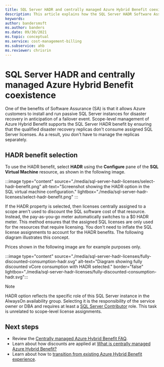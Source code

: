 ```yaml
---
title: SQL Server HADR and centrally managed Azure Hybrid Benefit coexistence
description: This article explains how the SQL Server HADR Software Assurance benefit and centrally managed Azure Hybrid Benefit coexist.
keywords:
author: bandersmsft
ms.author: banders
ms.date: 09/30/2021
ms.topic: conceptual
ms.service: cost-management-billing
ms.subservice: ahb
ms.reviewer: chrisrin
---
```


# SQL Server HADR and centrally managed Azure Hybrid Benefit coexistence

One of the benefits of Software Assurance (SA) is that it allows Azure customers to install and run passive SQL Server instances for disaster recovery in anticipation of a failover event. Scope-level management of Azure Hybrid Benefit supports the SQL Server HADR benefit by ensuring that the qualified disaster recovery replicas don't consume assigned SQL Server licenses. As a result, you don't have to manage the replicas separately. 

## HADR benefit selection

To use the HADR benefit, select **HADR** using the **Configure** pane of the **SQL Virtual Machine** resource, as shown in the following image.

:::image type="content" source="./media/sql-server-hadr-licenses/select-hadr-benefit.png" alt-text="Screenshot showing the HADR option in the SQL virtual machine configuration." lightbox="./media/sql-server-hadr-licenses/select-hadr-benefit.png" :::

If the HADR property is selected, then licenses centrally assigned to a scope aren't used to discount the SQL software cost of that resource. Instead, the pay-as-you-go meter automatically switches to a $0 HADR meter. This method ensures that the assigned SQL licenses are only used for the resources that require licensing. You don't need to inflate the SQL license assignments to account for the HADR benefits. The following diagram illustrates this concept.

Prices shown in the following image are for example purposes only.

:::image type="content" source="./media/sql-server-hadr-licenses/fully-discounted-consumption-hadr.svg" alt-text="Diagram showing fully discounted vCore consumption with HADR selected." border="false" lightbox="./media/sql-server-hadr-licenses/fully-discounted-consumption-hadr.svg":::

> [!NOTE]
> HADR option reflects the specific role of this SQL Server instance in the AlwaysOn availability group. Selecting it is the responsibility of the service owner or DBA and requires at least a [SQL Server Contributor](../../role-based-access-control/built-in-roles.md#sql-server-contributor) role. This task is unrelated to scope-level license assignments.

## Next steps

- Review the [Centrally managed Azure Hybrid Benefit FAQ](faq-azure-hybrid-benefit-scope.yml).
- Learn about how discounts are applied at [What is centrally managed Azure Hybrid Benefit?](sql-server-hadr-licenses.md)
- Learn about how to [transition from existing Azure Hybrid Benefit experience](transition-existing.md).